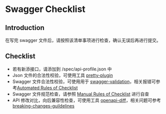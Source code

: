 # Swagger Checklist #

## Introduction ##
在写完 swagger 文件后，请按照该清单事项进行检查，确认无误后再进行提交。

## Checklist ##
- 若有新添接口，请添加到 /spec/api-profile.json 中
- Json 文件的合法性校验，可使用工具 [pretty-plugin](../tool/pretty-plugin/README.md)
- Swagger 文件合法性校验，可使用用于 [swagger-validation](../tool/swagger-validation/README.md)，相关报错可参考[Automated Rules of Checklist](openapi-authoring-automated-guidelines.md)
- Swagger 文件规范检查，请参照 [Manual Rules of Checklist](openapi-authoring-manual-guidelines.md) 进行自查
- API 修改对比，向后兼容性检查，可使用工具 [openapi-diff](../tool/swagger-validation/README.md)，相关问题可参考[breaking-changes-guildelines](breaking-changes-guildelines.md)
